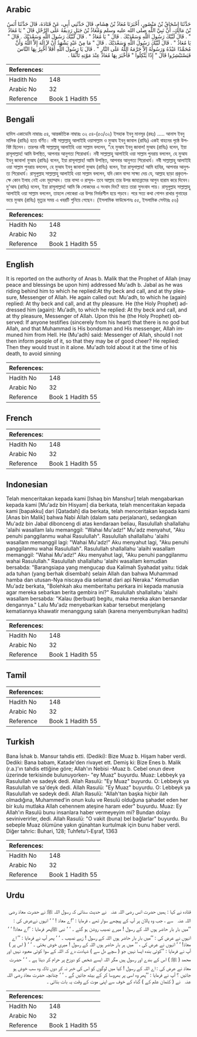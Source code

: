 ## Arabic


<div dir="rtl" lang="ar" style={{fontSize:'larger',backgroundColor:'#f8f9fa',padding:20}}>
حَدَّثَنَا إِسْحَاقُ بْنُ مَنْصُورٍ، أَخْبَرَنَا مُعَاذُ بْنُ هِشَامٍ، قَالَ حَدَّثَنِي أَبِي، عَنْ قَتَادَةَ، قَالَ حَدَّثَنَا أَنَسُ بْنُ مَالِكٍ، أَنَّ نَبِيَّ اللَّهِ صلى الله عليه وسلم وَمُعَاذُ بْنُ جَبَلٍ رَدِيفُهُ عَلَى الرَّحْلِ قَالَ ‏"‏ يَا مُعَاذُ ‏"‏ ‏.‏ قَالَ لَبَّيْكَ رَسُولَ اللَّهِ وَسَعْدَيْكَ ‏.‏ قَالَ ‏"‏ يَا مُعَاذُ ‏"‏ ‏.‏ قَالَ لَبَّيْكَ رَسُولَ اللَّهِ وَسَعْدَيْكَ ‏.‏ قَالَ ‏"‏ يَا مُعَاذُ ‏"‏ ‏.‏ قَالَ لَبَّيْكَ رَسُولَ اللَّهِ وَسَعْدَيْكَ ‏.‏ قَالَ ‏"‏ مَا مِنْ عَبْدٍ يَشْهَدُ أَنْ لاَ إِلَهَ إِلاَّ اللَّهُ وَأَنَّ مُحَمَّدًا عَبْدُهُ وَرَسُولُهُ إِلاَّ حَرَّمَهُ اللَّهُ عَلَى النَّارِ ‏"‏ ‏.‏ قَالَ يَا رَسُولَ اللَّهِ أَفَلاَ أُخْبِرُ بِهَا النَّاسَ فَيَسْتَبْشِرُوا قَالَ ‏"‏ إِذًا يَتَّكِلُوا ‏"‏ فَأَخْبَرَ بِهَا مُعَاذٌ عِنْدَ مَوْتِهِ تَأَثُّمًا ‏.‏
</div>
<div style={{backgroundColor:'#f8f9fa',padding:20, marginBottom: 10}}><table> <thead> <tr> <th>References:</th> <th></th> </tr> </thead> <tbody><tr><td>Hadith No</td><td>148</td></tr><tr><td>Arabic No</td><td>32</td></tr><tr><td>Reference</td><td>Book 1 Hadith 55</td></tr></tbody></table></div>

## Bengali


<div dir="ltr" lang="bn" style={{fontSize:'larger',backgroundColor:'#f8f9fa',padding:20}}>
হাদিস একাডেমি নাম্বারঃ ৫৪, আন্তর্জাতিক নাম্বারঃ ৩২ ৫৪-(৫৩/৩২) ইসহাক ইবনু মানসূর (রহঃ) ..... আনাস ইবনু মালিক (রাযিঃ) হতে বর্ণিত। নবী সাল্লাল্লাহু আলাইহি ওয়াসাল্লাম ও মুআয ইবনু জাবাল (রাযিঃ) একই বাহনের পৃষ্ঠে উপবিষ্ট ছিলেন। তারপর নবী সাল্লাল্লাহু আলাইহি ওয়া সাল্লাম বললেন, “হে মুআয ইবনু জাবাল! মুআয (রাযিঃ) বলেন, ইয়া রাসূলাল্লাহ! আমি উপস্থিত, আপনার আনুগত্য শিরোধার্য। নবী সাল্লাল্লাহু আলাইহি ওয়া সাল্লাম পুনরায় বললেন, হে মুআয ইবনু জাবাল! মুআয (রাযিঃ) বলেন, ইয়া রাসূলাল্লাহ! আমি উপস্থিত, আপনার আনুগত্য শিরোধার্য। নবী সাল্লাল্লাহু আলাইহি ওয়া সাল্লাম পুনরায় বললেন, হে মুআয ইবনু জাবাল! মুআয (রাযিঃ) বলেন, ইয়া রাসূলাল্লাহ! আমি হাযির, আপনার আনুগত্য শিরোধার্য। রাসূলুল্লাহ সাল্লাল্লাহু আলাইহি ওয়া সাল্লাম বললেন, যদি কোন বান্দা সাক্ষ্য দেয় যে, আল্লাহ ছাড়া প্রকৃতপক্ষে কোন ইলাহ নেই এবং মুহাম্মাদ। তার বান্দা ও রাসূল- তবে আল্লাহ তার উপর জাহান্নামের আগুন হারাম করে দিবেন। মু'আয (রাযিঃ) বলেন, ইয়া রাসূলাল্লাহ! আমি কি লোকদের এ সংবাদ দিব? যাতে তারা সুসংবাদ পায়। রাসূলুল্লাহ সাল্লাল্লাহু আলাইহি ওয়া সাল্লাম বললেন, তাহলে লোকেরা এর উপর নির্ভরশীল হয়ে পড়বে। পরে সত্য কথা গোপন রাখার গুনাহের ভয়ে মুআয (রাযিঃ) মৃত্যুর সময় এ খবরটি শুনিয়ে গেছেন। (ইসলামিক ফাউন্ডেশনঃ ৫৫, ইসলামিক সেন্টারঃ ৫৬)
</div>
<div style={{backgroundColor:'#f8f9fa',padding:20, marginBottom: 10}}><table> <thead> <tr> <th>References:</th> <th></th> </tr> </thead> <tbody><tr><td>Hadith No</td><td>148</td></tr><tr><td>Arabic No</td><td>32</td></tr><tr><td>Reference</td><td>Book 1 Hadith 55</td></tr></tbody></table></div>

## English


<div dir="ltr" lang="en" style={{fontSize:'larger',backgroundColor:'#f8f9fa',padding:20}}>
It is reported on the authority of Anas b. Malik that the Prophet of Allah (may peace and blessings be upon him) addressed Mu'adh b. Jabal as he was riding behind him to which he replied:At thy beck and call, and at thy pleasure, Messenger of Allah. He again called out: Mu'adh, to which he (again) replied: At thy beck and call, and at thy pleasure. He (the Holy Prophet) addressed him (again): Mu'adh, to which he replied: At thy beck and call, and at thy pleasure, Messenger of Allah. Upon this he (the Holy Prophet) observed: If anyone testifies (sincerely from his heart) that there is no god but Allah, and that Muhammad is His bondsman and His messenger, Allah immuned him from Hell. He (Mu'adh) said: Messenger of Allah, should I not then inform people of it, so that they may be of good cheer? He replied: Then they would trust in it alone. Mu'adh told about it at the time of his death, to avoid sinning
</div>
<div style={{backgroundColor:'#f8f9fa',padding:20, marginBottom: 10}}><table> <thead> <tr> <th>References:</th> <th></th> </tr> </thead> <tbody><tr><td>Hadith No</td><td>148</td></tr><tr><td>Arabic No</td><td>32</td></tr><tr><td>Reference</td><td>Book 1 Hadith 55</td></tr></tbody></table></div>

## French


<div dir="ltr" lang="fr" style={{fontSize:'larger',backgroundColor:'#f8f9fa',padding:20}}>

</div>
<div style={{backgroundColor:'#f8f9fa',padding:20, marginBottom: 10}}><table> <thead> <tr> <th>References:</th> <th></th> </tr> </thead> <tbody><tr><td>Hadith No</td><td>148</td></tr><tr><td>Arabic No</td><td>32</td></tr><tr><td>Reference</td><td>Book 1 Hadith 55</td></tr></tbody></table></div>

## Indonesian


<div dir="ltr" lang="id" style={{fontSize:'larger',backgroundColor:'#f8f9fa',padding:20}}>
Telah menceritakan kepada kami [Ishaq bin Manshur] telah mengabarkan kepada kami [Mu'adz bin Hisyam] dia berkata, telah menceritakan kepada kami [bapakku] dari [Qatadah] dia berkata, telah menceritakan kepada kami [Anas bin Malik] bahwa Nabi Allah (dalam satu perjalanan), sedangkan Mu'adz bin Jabal dibonceng di atas kendaraan beliau, Rasulullah shallallahu 'alaihi wasallam lalu memanggil: "Wahai Mu'adz!" Mu'adz menyahut, "Aku penuhi panggilanmu wahai Rasulullah". Rasulullah shallallahu 'alaihi wasallam memanggil lagi: "Wahai Mu'adz!" Aku menyahut lagi, "Aku penuhi panggilanmu wahai Rasulullah". Rasulullah shallallahu 'alaihi wasallam memanggil: "Wahai Mu'adz!" Aku menyahut lagi, "Aku penuhi panggilanmu wahai Rasulullah." Rasulullah shallallahu 'alaihi wasallam kemudian bersabda: "Barangsiapa yang mengucap dua Kalimah Syahadat yaitu: tidak ada tuhan (yang berhak disembah) selain Allah dan bahwa Muhammad hamba dan utusan-Nya niscaya dia selamat dari api Neraka." Kemudian Mu'adz berkata, "Bolehkah aku memberitahu perkara ini kepada manusia agar mereka sebarkan berita gembira ini?" Rasulullah shallallahu 'alaihi wasallam bersabda: "Kalau (berbuat) begitu, maka mereka akan bersandar dengannya." Lalu Mu'adz menyebarkan kabar tersebut menjelang kematiannya khawatir menanggung salah (karena menyembunyikan hadits)
</div>
<div style={{backgroundColor:'#f8f9fa',padding:20, marginBottom: 10}}><table> <thead> <tr> <th>References:</th> <th></th> </tr> </thead> <tbody><tr><td>Hadith No</td><td>148</td></tr><tr><td>Arabic No</td><td>32</td></tr><tr><td>Reference</td><td>Book 1 Hadith 55</td></tr></tbody></table></div>

## Tamil


<div dir="ltr" lang="ta" style={{fontSize:'larger',backgroundColor:'#f8f9fa',padding:20}}>

</div>
<div style={{backgroundColor:'#f8f9fa',padding:20, marginBottom: 10}}><table> <thead> <tr> <th>References:</th> <th></th> </tr> </thead> <tbody><tr><td>Hadith No</td><td>148</td></tr><tr><td>Arabic No</td><td>32</td></tr><tr><td>Reference</td><td>Book 1 Hadith 55</td></tr></tbody></table></div>

## Turkish


<div dir="ltr" lang="tr" style={{fontSize:'larger',backgroundColor:'#f8f9fa',padding:20}}>
Bana İshak b. Mansur tahdis etti. (Dediki): Bize Muaz b. Hişam haber verdi. Dediki: Bana babam, Katade'den rivayet ett. Demiş ki: Bize Enes b. Malik (r.a.)'ın tahdis ettiğine göre; Allah'ın Nebisi -Muaz b. Cebel onun deve üzerinde terkisinde bulunuyorken- "ey Muaz" buyurdu. Muaz: Lebbeyk ya Rasulullah ve sadeyk dedi. Allah Rasulü: "Ey Muaz" buyurdu. O: Lebbeyk ya Rasulullah ve sa'deyk dedi. Allah Rasulü: "Ey Muaz" buyurdu. O: Lebbeyk ya Rasulullah ve sadeyk dedi. Allah Rasulü: "Allah'tan başka hiçbir ilah olmadığına, Muhammed'in onun kulu ve Resulü olduğuna şahadet eden her bir kulu mutlaka Allah cehennem ateşine haram eder" buyurdu. Muaz: Ey Allah'ın Rasulü bunu insanlara haber vermeyeyim mi? Bundan dolayı seviniverirler, dedi. Allah Rasulü: "O vakit (buna) bel bağlarlar" buyurdu. Bu sebeple Muaz ölümüne yakın günahtan kurtulmak için bunu haber verdi. Diğer tahric: Buhari, 128; Tuhfetu'l-Eşraf, 1363
</div>
<div style={{backgroundColor:'#f8f9fa',padding:20, marginBottom: 10}}><table> <thead> <tr> <th>References:</th> <th></th> </tr> </thead> <tbody><tr><td>Hadith No</td><td>148</td></tr><tr><td>Arabic No</td><td>32</td></tr><tr><td>Reference</td><td>Book 1 Hadith 55</td></tr></tbody></table></div>

## Urdu


<div dir="rtl" lang="ur" style={{fontSize:'larger',backgroundColor:'#f8f9fa',padding:20}}>
قتادہ نے کہا : ہمیں حضرت انس ‌رضی ‌اللہ ‌عنہ ‌ ‌ نے حدیث سنائی کہ رسول اللہ ﷺ نے حضرت معاذ ‌رضی ‌اللہ ‌عنہ ‌ ‌ سے ، جب وہ پالان پر آپ کے پیچھے سوار تھے ، فرمایا : ’’اے معاذ ! ‘ ‘ انہوں نےعرض کی : ’’میں بار بار حاضر ہوں اللہ کے رسول ! میرے نصیب روشن ہو گئے ۔ ‘ ‘ نبی ﷺپھر فرمایا : ’’اے معاذ! ‘ ‘ انہوں نے عرض کی : ’’میں بار بار حاضر ہوں اللہ کے رسول ! زہے نصیب ۔ ‘ ‘ پھر آپ نے فرمایا : ’’ اے معاذ! ‘ ‘ انہوں نے عرض کی ، ’’ میں ہر بار حاضر ہوں اللہ کے رسول ! میری خوش بختی ۔ ‘ ‘ ( اس پر ) آپ نے فرمایا : ’’کوئی بندہ ایسا نہیں جو ( سچے دل سے ) شہادت دے کہ اللہ کے سوا کوئی معبود نہیں اور محمد ( ﷺ ) اس کے بندے اور رسول ہیں مگر اللہ ایسے شخص کو دوزخ پر حرام کر دیتا ہے ۔ ‘ ‘ حضرت معاذ نے عرض کی : اے اللہ کے رسول ! کیا میں لوگوں کو اس کی خبر نہ کر دوں تاکہ وہ سب خوش ہو جائیں ؟ آپ نے فرمایا : ’’پھر وہ اسی پر بھروسا کر کے بیٹھ جائیں گے ۔ ‘ ‘ چنانچہ حضرت معاذ ‌رضی ‌اللہ ‌عنہ ‌ ‌ نے ( کتمان علم کے ) گناہ کے خوف سے اپنی موت کے وقت یہ بات بتائی ۔
</div>
<div style={{backgroundColor:'#f8f9fa',padding:20, marginBottom: 10}}><table> <thead> <tr> <th>References:</th> <th></th> </tr> </thead> <tbody><tr><td>Hadith No</td><td>148</td></tr><tr><td>Arabic No</td><td>32</td></tr><tr><td>Reference</td><td>Book 1 Hadith 55</td></tr></tbody></table></div>
